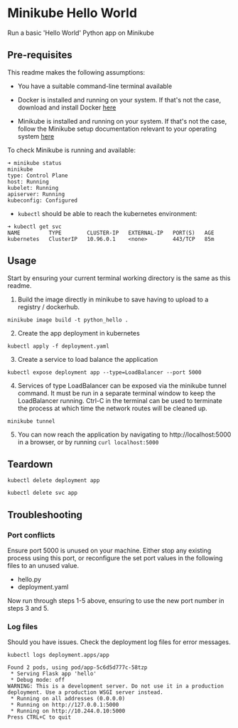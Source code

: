 # Minikube Hello World

Run a basic 'Hello World' Python app on Minikube

## Pre-requisites

This readme makes the following assumptions:

* You have a suitable command-line terminal available

* Docker is installed and running on your system. 
  If that's not the case, download and install Docker [here](https://www.docker.com)

* Minikube is installed and running on your system.
  If that's not the case, follow the Minikube setup documentation relevant to your operating system [here](https://minikube.sigs.k8s.io/docs/start/)

To check Minikube is running and available:

```
➜ minikube status
minikube
type: Control Plane
host: Running
kubelet: Running
apiserver: Running
kubeconfig: Configured
```

* `kubectl` should be able to reach the kubernetes environment:

```
➜ kubectl get svc
NAME         TYPE        CLUSTER-IP   EXTERNAL-IP   PORT(S)   AGE
kubernetes   ClusterIP   10.96.0.1    <none>        443/TCP   85m
```

## Usage

Start by ensuring your current terminal working directory is the same as this readme.

1. Build the image directly in minikube to save having to upload to a registry / dockerhub.
```
minikube image build -t python_hello .
``` 

2. Create the app deployment in kubernetes
```
kubectl apply -f deployment.yaml
``` 

3. Create a service to load balance the application
``` 
kubectl expose deployment app --type=LoadBalancer --port 5000
``` 

4. Services of type LoadBalancer can be exposed via the minikube tunnel command. It must be run in a separate terminal window to keep the LoadBalancer running. Ctrl-C in the terminal can be used to terminate the process at which time the network routes will be cleaned up.
   
``` 
minikube tunnel
``` 

5. You can now reach the application by navigating to http://localhost:5000 in a browser, or by running `curl localhost:5000`

## Teardown

`kubectl delete deployment app`

`kubectl delete svc app`


## Troubleshooting

### Port conflicts

Ensure port 5000 is unused on your machine. Either stop any existing process using this port, or reconfigure the set port values in the following files to an unused value.
- hello.py
- deployment.yaml 

Now run through steps 1-5 above, ensuring to use the new port number in steps 3 and 5.

### Log files

Should you have issues. Check the deployment log files for error messages.

`kubectl logs deployment.apps/app`

```
Found 2 pods, using pod/app-5c6d5d777c-58tzp
 * Serving Flask app 'hello'
 * Debug mode: off
WARNING: This is a development server. Do not use it in a production deployment. Use a production WSGI server instead.
 * Running on all addresses (0.0.0.0)
 * Running on http://127.0.0.1:5000
 * Running on http://10.244.0.10:5000
Press CTRL+C to quit
```